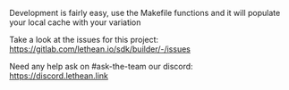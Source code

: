 Development is fairly easy, use the Makefile functions and it will populate your local cache with your variation

Take a look at the issues for this project: https://gitlab.com/lethean.io/sdk/builder/-/issues

Need any help ask on #ask-the-team our discord: https://discord.lethean.link
